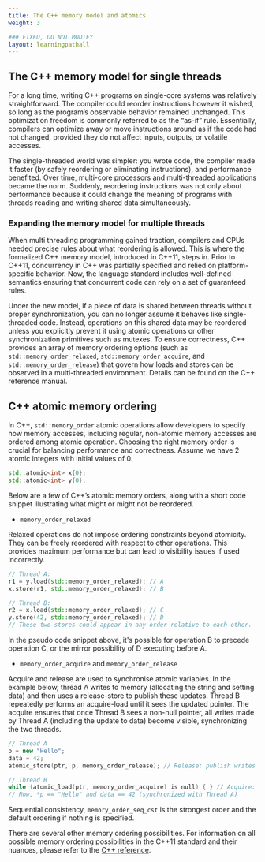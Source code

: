 ```yaml
---
title: The C++ memory model and atomics
weight: 3

### FIXED, DO NOT MODIFY
layout: learningpathall
---
```


## The C++ memory model for single threads

For a long time, writing C++ programs on single-core systems was relatively straightforward. The compiler could reorder instructions however it wished, so long as the program’s observable behavior remained unchanged. This optimization freedom is commonly referred to as the “as-if” rule. Essentially, compilers can optimize away or move instructions around as if the code had not changed, provided they do not affect inputs, outputs, or volatile accesses.

The single-threaded world was simpler: you wrote code, the compiler made it faster (by safely reordering or eliminating instructions), and performance benefited. Over time, multi-core processors and multi-threaded applications became the norm. Suddenly, reordering instructions was not only about performance because it could change the meaning of programs with threads reading and writing shared data simultaneously.

### Expanding the memory model for multiple threads

When multi threading programming gained traction, compilers and CPUs needed precise rules about what reordering is allowed. This is where the formalized C++ memory model, introduced in C++11, steps in. Prior to C++11, concurrency in C++ was partially specified and relied on platform-specific behavior. Now, the language standard includes well-defined semantics ensuring that concurrent code can rely on a set of guaranteed rules.

Under the new model, if a piece of data is shared between threads without proper synchronization, you can no longer assume it behaves like single-threaded code. Instead, operations on this shared data may be reordered unless you explicitly prevent it using atomic operations or other synchronization primitives such as mutexes. To ensure correctness, C++ provides an array of memory ordering options (such as `std::memory_order_relaxed`, `std::memory_order_acquire`, and `std::memory_order_release`) that govern how loads and stores can be observed in a multi-threaded environment. Details can be found on the C++ reference manual. 

## C++ atomic memory ordering

In C++, `std::memory_order` atomic operations allow developers to specify how memory accesses, including regular, non-atomic memory accesses are ordered among atomic operation. Choosing the right memory order is crucial for balancing performance and correctness. Assume we have 2 atomic integers with initial values of 0:

```cpp
std::atomic<int> x{0};
std::atomic<int> y{0};
```

Below are a few of C++’s atomic memory orders, along with a short code snippet illustrating what might or might not be reordered.

- `memory_order_relaxed`

Relaxed operations do not impose ordering constraints beyond atomicity. They can be freely reordered with respect to other operations. This provides maximum performance but can lead to visibility issues if used incorrectly.

```cpp
// Thread A:
r1 = y.load(std::memory_order_relaxed); // A
x.store(r1, std::memory_order_relaxed); // B

// Thread B:
r2 = x.load(std::memory_order_relaxed); // C 
y.store(42, std::memory_order_relaxed); // D
// These two stores could appear in any order relative to each other.
```

In the pseudo code snippet above, it's possible for operation B to precede operation C, or the mirror possibility of D executing before A. 

- `memory_order_acquire` and `memory_order_release`

Acquire and release are used to synchronise atomic variables.  In the example below, thread A writes to memory (allocating the string and setting data) and then uses a release-store to publish these updates. Thread B repeatedly performs an acquire-load until it sees the updated pointer. The acquire ensures that once Thread B sees a non-null pointer, all writes made by Thread A (including the update to data) become visible, synchronizing the two threads.

```cpp
// Thread A 
p = new "Hello"; 
data = 42; 
atomic_store(ptr, p, memory_order_release); // Release: publish writes (p, data)

// Thread B 
while (atomic_load(ptr, memory_order_acquire) is null) { } // Acquire: wait until p is available
// Now, *p == "Hello" and data == 42 (synchronized with Thread A)

```

Sequential consistency, `memory_order_seq_cst` is the strongest order and the default ordering if nothing is specified. 

There are several other memory ordering possibilities. For information on all possible memory ordering possibilities in the C++11 standard and their nuances, please refer to the [C++ reference](https://en.cppreference.com/w/cpp/atomic/memory_order).

